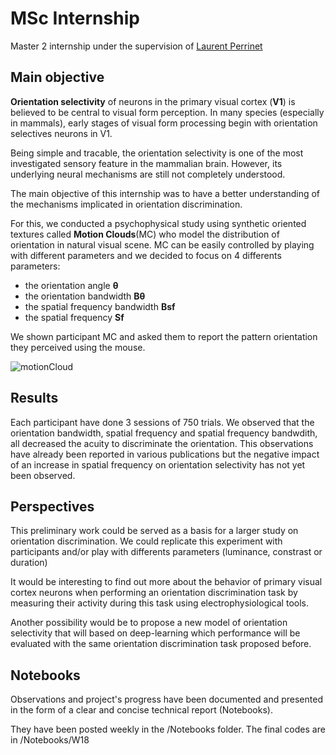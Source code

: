 # MSc Internship

Master 2 internship under the supervision of [Laurent Perrinet](https://github.com/laurentperrinet)


## Main objective

**Orientation selectivity** of neurons in the primary visual cortex (**V1**) is believed to be central to visual form perception. In many species (especially in mammals), early stages of visual form processing begin with orientation selectives neurons in V1.

Being simple and tracable, the orientation selectivity is one of the most investigated sensory feature in the mammalian brain. However, its underlying neural mechanisms are still not completely understood.

The main objective of this internship was to have a better understanding of the mechanisms implicated in orientation discrimination. 

For this, we conducted a psychophysical study using synthetic oriented textures called **Motion Clouds**(MC) who model the distribution of orientation in natural visual scene. MC can be easily controlled by playing with different parameters and we decided to focus on 4 differents parameters: 
- the orientation angle **θ**
- the orientation bandwidth **Bθ**
- the spatial frequency bandwidth **Bsf** 
- the spatial frequency **Sf**

We shown participant MC and  asked them to report the pattern orientation they perceived using the mouse. 

  ![motionCloud](/gif/grating.gif)


## Results

 Each participant have done 3 sessions of 750 trials.
 We observed that the orientation bandwidth, spatial frequency and spatial frequency bandwdith, all decreased the acuity to discriminate the orientation. This observations have already been reported in various publications but the negative impact of an increase in spatial frequency on orientation selectivity has not yet been observed.

## Perspectives

This preliminary work could be served as a basis for a larger study on orientation discrimination. We could replicate this experiment with participants and/or play with differents parameters (luminance, constrast or duration)

It would be interesting to find out more about the behavior of primary visual cortex neurons when performing an orientation discrimination task by measuring their activity during this task using electrophysiological tools.

Another possibility would be to propose a new model of orientation selectivity that will based on deep-learning which performance will be evaluated with the same orientation discrimination task proposed before.


## Notebooks

Observations and project's progress  have been documented and presented in the form of a clear and concise technical report (Notebooks). 

They have been posted weekly in the /Notebooks folder. The final codes are in /Notebooks/W18

                              
